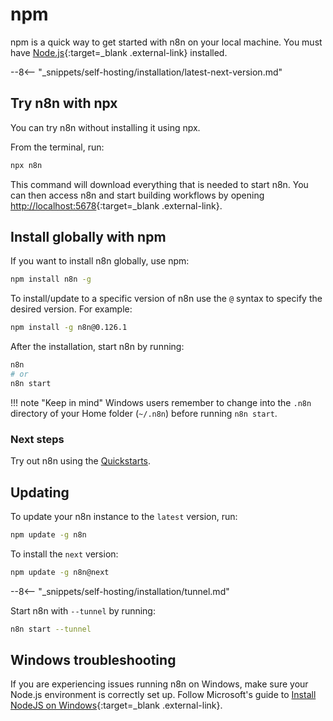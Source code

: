 # npm

npm is a quick way to get started with n8n on your local machine. You must have [Node.js](https://nodejs.org/en/){:target=_blank .external-link} installed.

--8<-- "_snippets/self-hosting/installation/latest-next-version.md"

## Try n8n with npx

You can try n8n without installing it using npx.

From the terminal, run:

```bash
npx n8n
```

This command will download everything that is needed to start n8n. You can then access n8n and start building workflows by opening [http://localhost:5678](http://localhost:5678){:target=_blank .external-link}.

## Install globally with npm

If you want to install n8n globally, use npm:

```bash
npm install n8n -g
```

To install/update to a specific version of n8n use the `@` syntax to specify the desired version. For example:

```bash
npm install -g n8n@0.126.1
```

After the installation, start n8n by running:

```bash
n8n
# or
n8n start
```

!!! note "Keep in mind"
    Windows users remember to change into the `.n8n` directory of your Home folder (`~/.n8n`) before running `n8n start`.

### Next steps

Try out n8n using the [Quickstarts](/try-it-out/).

## Updating

To update your n8n instance to the `latest` version, run:

```bash
npm update -g n8n
```

To install the `next` version:

```bash
npm update -g n8n@next
```

--8<-- "_snippets/self-hosting/installation/tunnel.md"

Start n8n with `--tunnel` by running:

```bash
n8n start --tunnel
```

## Windows troubleshooting

If you are experiencing issues running n8n on Windows, make sure your Node.js environment is correctly set up. Follow Microsoft's guide to [Install NodeJS on Windows](https://learn.microsoft.com/en-us/windows/dev-environment/javascript/nodejs-on-windows){:target=_blank .external-link}.
